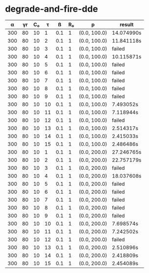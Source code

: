 # degrade-and-fire-dde

|α  |γr|C₀|τ |ß  |R₀|p           |result    |
|---|--|--|--|---|--|------------|----------|
|300|80|10|1 |0.1|1 |(0.0, 100.0)|14.074990s|
|300|80|10|2 |0.1|1 |(0.0, 100.0)|11.841118s|
|300|80|10|3 |0.1|1 |(0.0, 100.0)|failed    |
|300|80|10|4 |0.1|1 |(0.0, 100.0)|10.115871s|
|300|80|10|5 |0.1|1 |(0.0, 100.0)|failed    |
|300|80|10|6 |0.1|1 |(0.0, 100.0)|failed    |
|300|80|10|7 |0.1|1 |(0.0, 100.0)|failed    |
|300|80|10|8 |0.1|1 |(0.0, 100.0)|failed    |
|300|80|10|9 |0.1|1 |(0.0, 100.0)|failed    |
|300|80|10|10|0.1|1 |(0.0, 100.0)|7.493052s |
|300|80|10|11|0.1|1 |(0.0, 100.0)|7.118944s |
|300|80|10|12|0.1|1 |(0.0, 100.0)|failed    |
|300|80|10|13|0.1|1 |(0.0, 100.0)|2.514317s |
|300|80|10|14|0.1|1 |(0.0, 100.0)|2.415033s |
|300|80|10|15|0.1|1 |(0.0, 100.0)|2.486486s |
|300|80|10|1 |0.1|1 |(0.0, 200.0)|27.246765s|
|300|80|10|2 |0.1|1 |(0.0, 200.0)|22.757179s|
|300|80|10|3 |0.1|1 |(0.0, 200.0)|failed    |
|300|80|10|4 |0.1|1 |(0.0, 200.0)|18.037608s|
|300|80|10|5 |0.1|1 |(0.0, 200.0)|failed    |
|300|80|10|6 |0.1|1 |(0.0, 200.0)|failed    |
|300|80|10|7 |0.1|1 |(0.0, 200.0)|failed    |
|300|80|10|8 |0.1|1 |(0.0, 200.0)|failed    |
|300|80|10|9 |0.1|1 |(0.0, 200.0)|failed    |
|300|80|10|10|0.1|1 |(0.0, 200.0)|7.698574s |
|300|80|10|11|0.1|1 |(0.0, 200.0)|7.242502s |
|300|80|10|12|0.1|1 |(0.0, 200.0)|failed    |
|300|80|10|13|0.1|1 |(0.0, 200.0)|2.510896s |
|300|80|10|14|0.1|1 |(0.0, 200.0)|2.418809s |
|300|80|10|15|0.1|1 |(0.0, 200.0)|2.454089s |
